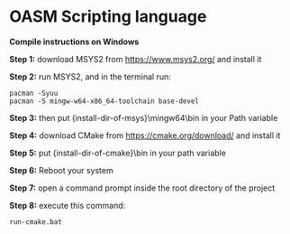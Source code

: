 # OASM Scripting language

**Compile instructions on Windows**

**Step 1:**
download MSYS2 from https://www.msys2.org/ and install it

**Step 2:**
run MSYS2, and in the terminal run:
```
pacman -Syuu
pacman -S mingw-w64-x86_64-toolchain base-devel
```

**Step 3:**
then put {install-dir-of-msys}\mingw64\bin in your Path variable

**Step 4:**
download CMake from https://cmake.org/download/ and install it

**Step 5:**
put {install-dir-of-cmake}\bin in your path variable

**Step 6:**
Reboot your system

**Step 7:**
open a command prompt inside the root directory of the project

**Step 8:**
execute this command:
```
run-cmake.bat
```


